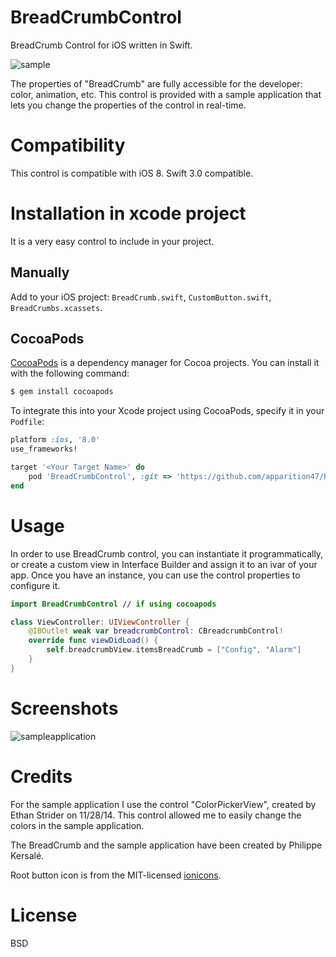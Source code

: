 # BreadCrumbControl
BreadCrumb Control for iOS written in Swift.

![sample](https://cloud.githubusercontent.com/assets/16086042/11485915/14c29ff4-97b6-11e5-9674-ff2c83a675e9.jpg)

The properties of "BreadCrumb" are fully accessible for the developer: color, animation, etc.
This control is provided with a sample application that lets you change the properties of the control in real-time.


# Compatibility

This control is compatible with iOS 8. Swift 3.0 compatible.


# Installation in xcode project

It is a very easy control to include in your project. 

## Manually

Add to your iOS project: `BreadCrumb.swift`, `CustomButton.swift`, `BreadCrumbs.xcassets`.

## CocoaPods

[CocoaPods](http://cocoapods.org/) is a dependency manager for Cocoa projects. You can install it with the following command:

```bash
$ gem install cocoapods
```

To integrate this into your Xcode project using CocoaPods, specify it in your `Podfile`:

```ruby
platform :ios, '8.0'
use_frameworks!

target '<Your Target Name>' do
    pod 'BreadCrumbControl', :git => 'https://github.com/apparition47/BreadCrumbControl'
end
```

# Usage

In order to use BreadCrumb control, you can instantiate it programmatically, or create a custom view in Interface Builder and assign it to an ivar of your app. Once you have an instance, you can use the control properties to configure it.

```swift
import BreadCrumbControl // if using cocoapods

class ViewController: UIViewController {
	@IBOutlet weak var breadcrumbControl: CBreadcrumbControl!
	override func viewDidLoad() {
		self.breadcrumbView.itemsBreadCrumb = ["Config", "Alarm"]
	}
}
```


# Screenshots

![sampleapplication](https://cloud.githubusercontent.com/assets/16086042/11486079/09e7d904-97b7-11e5-9cd5-e0a7e4888bfe.jpg)

# Credits

For the sample application I use the control "ColorPickerView", created by Ethan Strider on 11/28/14. This control allowed me to easily change the colors in the sample application.

The BreadCrumb and the sample application have been created by Philippe Kersalé.

Root button icon is from the MIT-licensed [ionicons](http://ionicons.com).

# License

BSD
